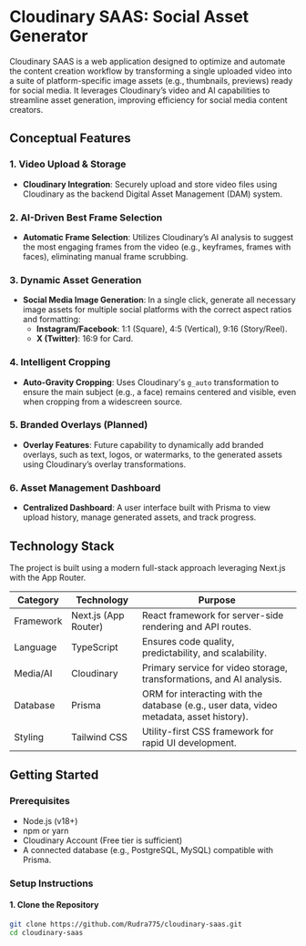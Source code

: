 # Cloudinary SAAS: Social Asset Generator

Cloudinary SAAS is a web application designed to optimize and automate the content creation workflow by transforming a single uploaded video into a suite of platform-specific image assets (e.g., thumbnails, previews) ready for social media. It leverages Cloudinary’s video and AI capabilities to streamline asset generation, improving efficiency for social media content creators.

## Conceptual Features

### 1. Video Upload & Storage
- **Cloudinary Integration**: Securely upload and store video files using Cloudinary as the backend Digital Asset Management (DAM) system.

### 2. AI-Driven Best Frame Selection
- **Automatic Frame Selection**: Utilizes Cloudinary’s AI analysis to suggest the most engaging frames from the video (e.g., keyframes, frames with faces), eliminating manual frame scrubbing.

### 3. Dynamic Asset Generation
- **Social Media Image Generation**: In a single click, generate all necessary image assets for multiple social platforms with the correct aspect ratios and formatting:
  - **Instagram/Facebook**: 1:1 (Square), 4:5 (Vertical), 9:16 (Story/Reel).
  - **X (Twitter)**: 16:9 for Card.

### 4. Intelligent Cropping
- **Auto-Gravity Cropping**: Uses Cloudinary's `g_auto` transformation to ensure the main subject (e.g., a face) remains centered and visible, even when cropping from a widescreen source.

### 5. Branded Overlays (Planned)
- **Overlay Features**: Future capability to dynamically add branded overlays, such as text, logos, or watermarks, to the generated assets using Cloudinary’s overlay transformations.

### 6. Asset Management Dashboard
- **Centralized Dashboard**: A user interface built with Prisma to view upload history, manage generated assets, and track progress.

## Technology Stack

The project is built using a modern full-stack approach leveraging Next.js with the App Router.

| **Category**      | **Technology**             | **Purpose**                                                   |
|-------------------|----------------------------|---------------------------------------------------------------|
| Framework         | Next.js (App Router)       | React framework for server-side rendering and API routes.      |
| Language          | TypeScript                 | Ensures code quality, predictability, and scalability.         |
| Media/AI          | Cloudinary                 | Primary service for video storage, transformations, and AI analysis. |
| Database          | Prisma                     | ORM for interacting with the database (e.g., user data, video metadata, asset history). |
| Styling           | Tailwind CSS               | Utility-first CSS framework for rapid UI development.          |

## Getting Started

### Prerequisites
- Node.js (v18+)
- npm or yarn
- Cloudinary Account (Free tier is sufficient)
- A connected database (e.g., PostgreSQL, MySQL) compatible with Prisma.

### Setup Instructions

#### 1. Clone the Repository
```bash
git clone https://github.com/Rudra775/cloudinary-saas.git
cd cloudinary-saas
